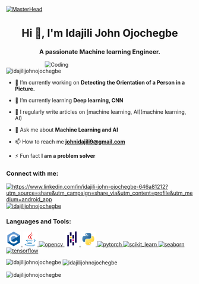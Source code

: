 [![MasterHead](https://smartclick.ai/wp-content/uploads/2021/11/ML-engineer-1.jpg)]()

<h1 align="center">Hi 👋, I'm Idajili John Ojochegbe</h1>
<h3 align="center">A passionate Machine learning Engineer.</h3>
<img align="right" alt="Coding" width="400" src="https://c.tenor.com/2uyENRmiUt0AAAAC/coding.gif" />


<p align="left"> <img src="https://komarev.com/ghpvc/?username=idajilijohnojochegbe&label=Profile%20views&color=0e75b6&style=flat" alt="idajilijohnojochegbe" /> </p>

- 🔭 I’m currently working on **Detecting the Orientation of a Person in a Picture.**

- 🌱 I’m currently learning **Deep learning, CNN**

- 📝 I regularly write articles on [machine learning, AI](machine learning, AI)

- 💬 Ask me about **Machine Learning and AI**

- 📫 How to reach me **johnidajili9@gmail.com**

- ⚡ Fun fact **I am a problem solver**

<h3 align="left">Connect with me:</h3>
<p align="left">
<a href="https://linkedin.com/in/https://www.linkedin.com/in/idajili-john-ojochegbe-646a81212?utm_source=share&utm_campaign=share_via&utm_content=profile&utm_medium=android_app" target="blank"><img align="center" src="https://raw.githubusercontent.com/rahuldkjain/github-profile-readme-generator/master/src/images/icons/Social/linked-in-alt.svg" alt="https://www.linkedin.com/in/idajili-john-ojochegbe-646a81212?utm_source=share&utm_campaign=share_via&utm_content=profile&utm_medium=android_app" height="30" width="40" /></a>
<a href="https://kaggle.com/idajilijohnojochegbe" target="blank"><img align="center" src="https://raw.githubusercontent.com/rahuldkjain/github-profile-readme-generator/master/src/images/icons/Social/kaggle.svg" alt="idajilijohnojochegbe" height="30" width="40" /></a>
</p>

<h3 align="left">Languages and Tools:</h3>
<p align="left"> <a href="https://www.cprogramming.com/" target="_blank" rel="noreferrer"> <img src="https://raw.githubusercontent.com/devicons/devicon/master/icons/c/c-original.svg" alt="c" width="40" height="40"/> </a> <a href="https://www.java.com" target="_blank" rel="noreferrer"> <img src="https://raw.githubusercontent.com/devicons/devicon/master/icons/java/java-original.svg" alt="java" width="40" height="40"/> </a> <a href="https://opencv.org/" target="_blank" rel="noreferrer"> <img src="https://www.vectorlogo.zone/logos/opencv/opencv-icon.svg" alt="opencv" width="40" height="40"/> </a> <a href="https://pandas.pydata.org/" target="_blank" rel="noreferrer"> <img src="https://raw.githubusercontent.com/devicons/devicon/2ae2a900d2f041da66e950e4d48052658d850630/icons/pandas/pandas-original.svg" alt="pandas" width="40" height="40"/> </a> <a href="https://www.python.org" target="_blank" rel="noreferrer"> <img src="https://raw.githubusercontent.com/devicons/devicon/master/icons/python/python-original.svg" alt="python" width="40" height="40"/> </a> <a href="https://pytorch.org/" target="_blank" rel="noreferrer"> <img src="https://www.vectorlogo.zone/logos/pytorch/pytorch-icon.svg" alt="pytorch" width="40" height="40"/> </a> <a href="https://scikit-learn.org/" target="_blank" rel="noreferrer"> <img src="https://upload.wikimedia.org/wikipedia/commons/0/05/Scikit_learn_logo_small.svg" alt="scikit_learn" width="40" height="40"/> </a> <a href="https://seaborn.pydata.org/" target="_blank" rel="noreferrer"> <img src="https://seaborn.pydata.org/_images/logo-mark-lightbg.svg" alt="seaborn" width="40" height="40"/> </a> <a href="https://www.tensorflow.org" target="_blank" rel="noreferrer"> <img src="https://www.vectorlogo.zone/logos/tensorflow/tensorflow-icon.svg" alt="tensorflow" width="40" height="40"/> </a> </p>

<p><img align="left" src="https://github-readme-stats.vercel.app/api/top-langs?username=idajilijohnojochegbe&show_icons=true&locale=en&layout=compact" alt="idajilijohnojochegbe" /></p>

<p>&nbsp;<img align="center" src="https://github-readme-stats.vercel.app/api?username=idajilijohnojochegbe&show_icons=true&locale=en" alt="idajilijohnojochegbe" /></p>

<p><img align="center" src="https://github-readme-streak-stats.herokuapp.com/?user=idajilijohnojochegbe&" alt="idajilijohnojochegbe" /></p>
